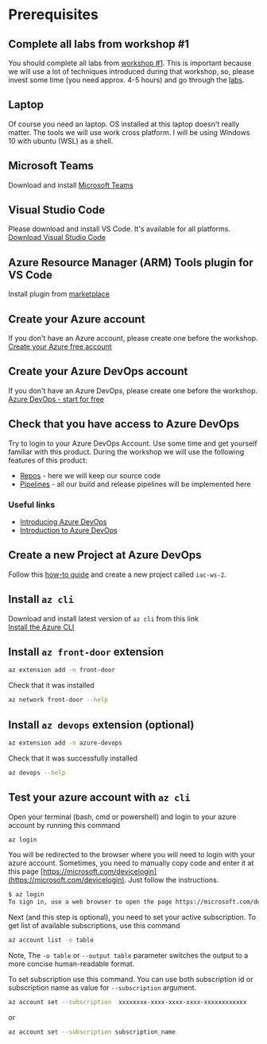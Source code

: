 # Prerequisites

## Complete all labs from workshop #1

You should complete all labs from [workshop #1](../01-how-to-live-in-harmony-with-ARM-templates/agenda.md). This is important because we will use a lot of techniques introduced during that workshop, so, please invest some time (you need approx. 4-5 hours) and go through the [labs](../01-how-to-live-in-harmony-with-ARM-templates/agenda.md).

## Laptop

Of course you need an laptop. OS installed at this laptop doesn't really matter. The tools we will use work cross platform. I will be using Windows 10 with ubuntu (WSL) as a shell.

## Microsoft Teams

Download and install [Microsoft Teams](https://products.office.com/en-US/microsoft-teams/group-chat-software)

## Visual Studio Code

Please download and install VS Code. It's available for all platforms.
[Download Visual Studio Code](https://code.visualstudio.com/download)

## Azure Resource Manager (ARM) Tools plugin for VS Code

Install plugin from [marketplace](https://marketplace.visualstudio.com/items?itemName=msazurermtools.azurerm-vscode-tools) 

## Create your Azure account

If you don't have an Azure account, please create one before the workshop.
[Create your Azure free account](https://azure.microsoft.com/en-us/free/)

## Create your Azure DevOps account

If you don't have an Azure DevOps, please create one before the workshop.
[Azure DevOps - start for free](https://azure.microsoft.com/en-gb/services/devops/)

## Check that you have access to Azure DevOps

Try to login to your Azure DevOps Account. Use some time and get yourself familiar with this product. 
During the workshop we will use the following features of this product:

* [Repos](https://docs.microsoft.com/en-gb/azure/devops/repos/get-started/what-is-repos?view=azure-devops) - here we will keep our source code
* [Pipelines](https://docs.microsoft.com/en-gb/azure/devops/pipelines/get-started/what-is-azure-pipelines?view=azure-devops) - all our build and release pipelines will be implemented here

### Useful links

* [Introducing Azure DevOps](https://azure.microsoft.com/en-us/blog/introducing-azure-devops/)
* [Introduction to Azure DevOps](https://www.youtube.com/watch?v=JhqpF-5E10I)

## Create a new Project at Azure DevOps

Follow this [how-to guide](https://docs.microsoft.com/en-us/azure/devops/organizations/projects/create-project?view=azure-devops&tabs=preview-page) and create a new project called `iac-ws-2`.

## Install `az cli`

Download and install latest version of `az cli` from this link  
[Install the Azure CLI](https://docs.microsoft.com/en-us/cli/azure/install-azure-cli?view=azure-cli-latest)

## Install `az front-door` extension

```bash
az extension add -n front-door
```

Check that it was installed

```bash
az network front-door --help
```

## Install `az devops` extension (optional)

```bash
az extension add -n azure-devops
```

Check that it was successfully installed

```bash
az devops --help
```

## Test your azure account with `az cli`

Open your terminal (bash, cmd or powershell) and login to your azure account by running this command

```bash
az login
```

You will be redirected to the browser where you will need to login with your azure account. Sometimes, you need to manually copy code and enter it at this page [https://microsoft.com/devicelogin](https://microsoft.com/devicelogin). Just follow the instructions.

```bash
$ az login
To sign in, use a web browser to open the page https://microsoft.com/devicelogin and enter the code DMBKTZBJL to authenticate.
```

Next (and this step is optional), you need to set your active subscription.
To get list of available subscriptions, use this command

```bash
az account list -o table
```

Note, The `-o table` or `--output table` parameter switches the output to a more concise human-readable format.

To set subscription use this command. You can use both subscription id or subscription name as value for `--subscription` argument.

```bash
az account set --subscription  xxxxxxxx-xxxx-xxxx-xxxx-xxxxxxxxxxxx
```

or

```bash
az account set --subscription subscription_name
```
